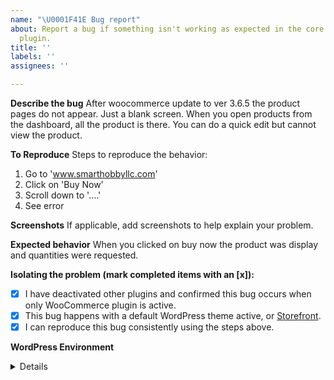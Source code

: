 ```yaml
---
name: "\U0001F41E Bug report"
about: Report a bug if something isn't working as expected in the core WooCommerce
  plugin.
title: ''
labels: ''
assignees: ''

---
```


**Describe the bug**
After woocommerce update to ver 3.6.5 the product pages do not appear. Just a blank screen. When you open products from the dashboard, all the product is there. You can do a quick edit but cannot view the product.

**To Reproduce**
Steps to reproduce the behavior:
1. Go to 'www.smarthobbyllc.com'
2. Click on 'Buy Now'
3. Scroll down to '....'
4. See error

**Screenshots**
If applicable, add screenshots to help explain your problem.

**Expected behavior**
When you clicked on buy now the product was display and quantities were requested.

**Isolating the problem (mark completed items with an [x]):**
- [X] I have deactivated other plugins and confirmed this bug occurs when only WooCommerce plugin is active.
- [X] This bug happens with a default WordPress theme active, or [Storefront](https://woocommerce.com/storefront/).
- [X] I can reproduce this bug consistently using the steps above.

**WordPress Environment**
<details>
```
Copy and paste the system status report from **WooCommerce > System Status** in WordPress admin.
```
`
### WordPress Environment ###

WordPress address (URL): https://www.smarthobbyllc.com
Site address (URL): https://www.smarthobbyllc.com
WC Version: 3.6.5
Log Directory Writable: ✔
WP Version: 5.2.2
WP Multisite: –
WP Memory Limit: 256 MB
WP Debug Mode: –
WP Cron: ✔
Language: en_US
External object cache: –

### Server Environment ###

Server Info: Apache
PHP Version: 7.2.15
PHP Post Max Size: 100 MB
PHP Time Limit: 300
PHP Max Input Vars: 1000
cURL Version: 7.45.0
OpenSSL/1.0.1e

SUHOSIN Installed: –
MySQL Version: 5.6.32-78.0-log
Max Upload Size: 100 MB
Default Timezone is UTC: ✔
fsockopen/cURL: ✔
SoapClient: ✔
DOMDocument: ✔
GZip: ✔
Multibyte String: ✔
Remote Post: ✔
Remote Get: ✔

### Database ###

WC Database Version: 3.6.5
WC Database Prefix: asb_
MaxMind GeoIP Database: ✔
Total Database Size: 6.45MB
Database Data Size: 5.16MB
Database Index Size: 1.29MB
asb_woocommerce_sessions: Data: 2.02MB + Index: 0.05MB
asb_woocommerce_api_keys: Data: 0.02MB + Index: 0.03MB
asb_woocommerce_attribute_taxonomies: Data: 0.02MB + Index: 0.02MB
asb_woocommerce_downloadable_product_permissions: Data: 0.02MB + Index: 0.06MB
asb_woocommerce_order_items: Data: 0.02MB + Index: 0.02MB
asb_woocommerce_order_itemmeta: Data: 0.02MB + Index: 0.03MB
asb_woocommerce_tax_rates: Data: 0.02MB + Index: 0.06MB
asb_woocommerce_tax_rate_locations: Data: 0.02MB + Index: 0.03MB
asb_woocommerce_shipping_zones: Data: 0.02MB + Index: 0.00MB
asb_woocommerce_shipping_zone_locations: Data: 0.02MB + Index: 0.03MB
asb_woocommerce_shipping_zone_methods: Data: 0.02MB + Index: 0.00MB
asb_woocommerce_payment_tokens: Data: 0.02MB + Index: 0.02MB
asb_woocommerce_payment_tokenmeta: Data: 0.02MB + Index: 0.03MB
asb_woocommerce_log: Data: 0.02MB + Index: 0.02MB
asb_aiowps_events: Data: 0.00MB + Index: 0.00MB
asb_aiowps_failed_logins: Data: 0.01MB + Index: 0.00MB
asb_aiowps_global_meta: Data: 0.00MB + Index: 0.00MB
asb_aiowps_login_activity: Data: 0.00MB + Index: 0.00MB
asb_aiowps_login_lockdown: Data: 0.00MB + Index: 0.00MB
asb_aiowps_permanent_block: Data: 0.00MB + Index: 0.00MB
asb_commentmeta: Data: 0.00MB + Index: 0.01MB
asb_comments: Data: 0.31MB + Index: 0.22MB
asb_failed_jobs: Data: 0.02MB + Index: 0.00MB
asb_links: Data: 0.00MB + Index: 0.00MB
asb_mailchimp_carts: Data: 0.02MB + Index: 0.00MB
asb_options: Data: 0.72MB + Index: 0.05MB
asb_postmeta: Data: 0.51MB + Index: 0.08MB
asb_posts: Data: 1.04MB + Index: 0.23MB
asb_queue: Data: 0.02MB + Index: 0.00MB
asb_smush_dir_images: Data: 0.00MB + Index: 0.00MB
asb_termmeta: Data: 0.00MB + Index: 0.01MB
asb_terms: Data: 0.00MB + Index: 0.01MB
asb_term_relationships: Data: 0.01MB + Index: 0.03MB
asb_term_taxonomy: Data: 0.00MB + Index: 0.00MB
asb_usermeta: Data: 0.01MB + Index: 0.01MB
asb_users: Data: 0.00MB + Index: 0.01MB
asb_wc_admin_notes: Data: 0.00MB + Index: 0.00MB
asb_wc_admin_note_actions: Data: 0.00MB + Index: 0.00MB
asb_wc_customer_lookup: Data: 0.00MB + Index: 0.00MB
asb_wc_download_log: Data: 0.02MB + Index: 0.03MB
asb_wc_order_coupon_lookup: Data: 0.00MB + Index: 0.00MB
asb_wc_order_product_lookup: Data: 0.00MB + Index: 0.00MB
asb_wc_order_stats: Data: 0.00MB + Index: 0.00MB
asb_wc_order_tax_lookup: Data: 0.00MB + Index: 0.00MB
asb_wc_product_meta_lookup: Data: 0.02MB + Index: 0.09MB
asb_wc_webhooks: Data: 0.02MB + Index: 0.02MB
asb_wpfm_backup: Data: 0.02MB + Index: 0.00MB
wp_mrd7fxman4_commentmeta: Data: 0.00MB + Index: 0.00MB
wp_mrd7fxman4_comments: Data: 0.00MB + Index: 0.01MB
wp_mrd7fxman4_gf_draft_submissions: Data: 0.00MB + Index: 0.00MB
wp_mrd7fxman4_gf_entry: Data: 0.00MB + Index: 0.00MB
wp_mrd7fxman4_gf_entry_meta: Data: 0.00MB + Index: 0.00MB
wp_mrd7fxman4_gf_entry_notes: Data: 0.00MB + Index: 0.00MB
wp_mrd7fxman4_gf_form: Data: 0.00MB + Index: 0.00MB
wp_mrd7fxman4_gf_form_meta: Data: 0.00MB + Index: 0.00MB
wp_mrd7fxman4_gf_form_revisions: Data: 0.00MB + Index: 0.00MB
wp_mrd7fxman4_gf_form_view: Data: 0.00MB + Index: 0.00MB
wp_mrd7fxman4_links: Data: 0.00MB + Index: 0.00MB
wp_mrd7fxman4_options: Data: 0.08MB + Index: 0.02MB
wp_mrd7fxman4_postmeta: Data: 0.02MB + Index: 0.02MB
wp_mrd7fxman4_posts: Data: 0.03MB + Index: 0.01MB
wp_mrd7fxman4_termmeta: Data: 0.00MB + Index: 0.00MB
wp_mrd7fxman4_terms: Data: 0.00MB + Index: 0.01MB
wp_mrd7fxman4_term_relationships: Data: 0.00MB + Index: 0.00MB
wp_mrd7fxman4_term_taxonomy: Data: 0.00MB + Index: 0.00MB
wp_mrd7fxman4_usermeta: Data: 0.00MB + Index: 0.01MB
wp_mrd7fxman4_users: Data: 0.00MB + Index: 0.01MB

### Post Type Counts ###

attachment: 32
customize_changeset: 18
custom_css: 1
nav_menu_item: 21
page: 18
post: 3
product: 12
revision: 140
scheduled-action: 1127
shop_coupon: 1

### Security ###

Secure connection (HTTPS): ✔
Hide errors from visitors: ✔

### Active Plugins (13) ###

Autoptimize: by Frank Goossens (futtta) – 2.5.1
WooCommerce Continue Shopping: by HappyKite – 1.3.1 – Not tested with the active version of WooCommerce
Facebook for WooCommerce: by Facebook – 1.9.15 – Not tested with the active version of WooCommerce
Image Size Selection for Divi: by Aaron Bolton – 1.0.3
Mailchimp for WooCommerce: by Mailchimp – 2.1.17
PHP Compatibility Checker: by WP Engine – 1.4.7
Compress JPEG & PNG images: by TinyPNG – 3.2.0
PayPal PLUS for WooCommerce: by Inpsyde GmbH – 2.0.4
WooCommerce Admin: by WooCommerce – 0.15.0
WooCommerce PayPal Checkout Gateway: by WooCommerce – 1.6.15
WooCommerce Services: by Automattic – 1.21.0
WooCommerce: by Automattic – 3.6.5
WP File Manager: by mndpsingh287 – 5.2

### Inactive Plugins (0) ###


### Dropin Plugins (1) ###

object-cache.php: APCu Object Cache

### Must Use Plugins (1) ###

System Plugin: by  – 3.9.5

### Settings ###

API Enabled: –
Force SSL: –
Currency: USD ($)
Currency Position: left
Thousand Separator: ,
Decimal Separator: .
Number of Decimals: 2
Taxonomies: Product Types: external (external)
grouped (grouped)
simple (simple)
variable (variable)

Taxonomies: Product Visibility: exclude-from-catalog (exclude-from-catalog)
exclude-from-search (exclude-from-search)
featured (featured)
outofstock (outofstock)
rated-1 (rated-1)
rated-2 (rated-2)
rated-3 (rated-3)
rated-4 (rated-4)
rated-5 (rated-5)

Connected to WooCommerce.com: ✔

### WC Pages ###

Shop base: #272 - /new-hobby-shop/
Cart: #106 - /cart/
Checkout: #123 - /checkout/
My account: #110 - /my-account/
Terms and conditions: ❌ Page not set

### Theme ###

Name: Divi
Version: 3.26.1
Author URL: http://www.elegantthemes.com
Child Theme: ❌ – If you are modifying WooCommerce on a parent theme that you did not build personally we recommend using a child theme. See: How to create a child theme
WooCommerce Support: ✔

### Templates ###

Overrides: –

### Action Scheduler ###

Complete: 1,124
Oldest: 2019-06-15 16:44:35 +0000
Newest: 2019-07-15 20:42:20 +0000

Pending: 0
Oldest: –
Newest: –

Canceled: 3
Oldest: 2019-07-15 13:01:47 +0000
Newest: 2019-07-15 21:42:20 +0000

In-progress: 0
Oldest: –
Newest: –

Failed: 0
Oldest: –
Newest: –

`</details>
